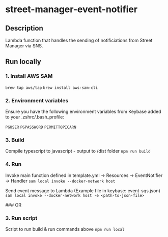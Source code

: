 # street-manager-event-notifier

## Description
Lambda function that handles the sending of notificiations from Street Manager via SNS.

## Run locally
### 1. Install AWS SAM
`brew tap aws/tap`
`brew install aws-sam-cli`

### 2. Environment variables
Ensure you have the following environment variables from Keybase added to your .zshrc/.bash_profile:

`PGUSER`
`PGPASSWORD`
`PERMITTOPICARN`

### 3. Build
Compile typescript to javascript - output to /dist folder
`npm run build`

### 4. Run
Invoke main function defined in template.yml -> Resources -> EventNotifier -> Handler
`sam local invoke --docker-network host`

Send event message to Lambda (Example file in keybase: event-sqs.json)
`sam local invoke --docker-network host -e <path-to-json-file>`

### OR

### 3. Run script
Script to run build & run commands above
`npm run local`
